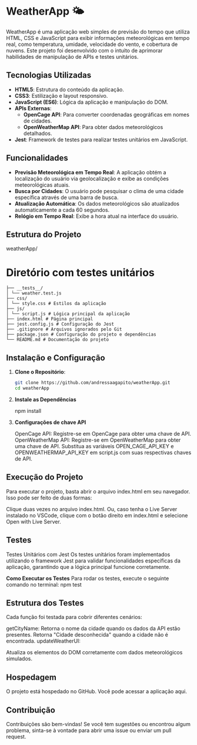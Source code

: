 # WeatherApp 🌤️

WeatherApp é uma aplicação web simples de previsão do tempo que utiliza HTML, CSS e JavaScript para exibir informações meteorológicas em tempo real, como temperatura, umidade, velocidade do vento, e cobertura de nuvens. Este projeto foi desenvolvido com o intuito de aprimorar habilidades de manipulação de APIs e testes unitários.

## Tecnologias Utilizadas

- **HTML5**: Estrutura do conteúdo da aplicação.
- **CSS3**: Estilização e layout responsivo.
- **JavaScript (ES6)**: Lógica da aplicação e manipulação do DOM.
- **APIs Externas**:
  - **OpenCage API**: Para converter coordenadas geográficas em nomes de cidades.
  - **OpenWeatherMap API**: Para obter dados meteorológicos detalhados.
- **Jest**: Framework de testes para realizar testes unitários em JavaScript.

## Funcionalidades

- **Previsão Meteorológica em Tempo Real**: A aplicação obtém a localização do usuário via geolocalização e exibe as condições meteorológicas atuais.
- **Busca por Cidades**: O usuário pode pesquisar o clima de uma cidade específica através de uma barra de busca.
- **Atualização Automática**: Os dados meteorológicos são atualizados automaticamente a cada 60 segundos.
- **Relógio em Tempo Real**: Exibe a hora atual na interface do usuário.

## Estrutura do Projeto

weatherApp/ 
 # Diretório com testes unitários 
 ```
 ├── __tests__/
 │ └── weather.test.js 
 ├── css/ 
 │ └── style.css # Estilos da aplicação 
 ├── js/ 
 │ └── script.js # Lógica principal da aplicação 
 ├── index.html # Página principal 
 ├── jest.config.js # Configuração do Jest 
 ├── .gitignore # Arquivos ignorados pelo Git 
 ├── package.json # Configuração do projeto e dependências 
 └── README.md # Documentação do projeto
```

## Instalação e Configuração

1. **Clone o Repositório**:

	```bash
	git clone https://github.com/andressaagapito/weatherApp.git
	cd weatherApp

2. **Instale as Dependências**

	npm install

3. **Configurações de chave API**

	OpenCage API: Registre-se em OpenCage para obter uma chave de API.
	OpenWeatherMap API: Registre-se em OpenWeatherMap para obter uma chave de API.
	Substitua as variáveis OPEN_CAGE_API_KEY e OPENWEATHERMAP_API_KEY em script.js com suas respectivas chaves de API.

## Execução do Projeto
Para executar o projeto, basta abrir o arquivo index.html em seu navegador. Isso pode ser feito de duas formas:

Clique duas vezes no arquivo index.html.
Ou, caso tenha o Live Server instalado no VSCode, clique com o botão direito em index.html e selecione Open with Live Server.

## Testes
Testes Unitários com Jest
Os testes unitários foram implementados utilizando o framework Jest para validar funcionalidades específicas da aplicação, garantindo que a lógica principal funcione corretamente.

**Como Executar os Testes**
Para rodar os testes, execute o seguinte comando no terminal:
npm test

## Estrutura dos Testes
Cada função foi testada para cobrir diferentes cenários:

getCityName:
Retorna o nome da cidade quando os dados da API estão presentes.
Retorna "Cidade desconhecida" quando a cidade não é encontrada.
updateWeatherUI:

Atualiza os elementos do DOM corretamente com dados meteorológicos simulados.

## Hospedagem
O projeto está hospedado no GitHub. Você pode acessar a aplicação aqui.

## Contribuição
Contribuições são bem-vindas! Se você tem sugestões ou encontrou algum problema, sinta-se à vontade para abrir uma issue ou enviar um pull request.
